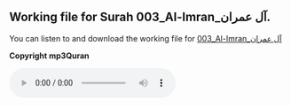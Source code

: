 
## Working file for Surah 003_Al-Imran_آل عمران.

You can listen to and download the working file for [003_Al-Imran_آل عمران](https://server13.mp3quran.net/husr/003.mp3)

**Copyright mp3Quran**

<audio controls src="https://server13.mp3quran.net/husr/003.mp3"></audio>

